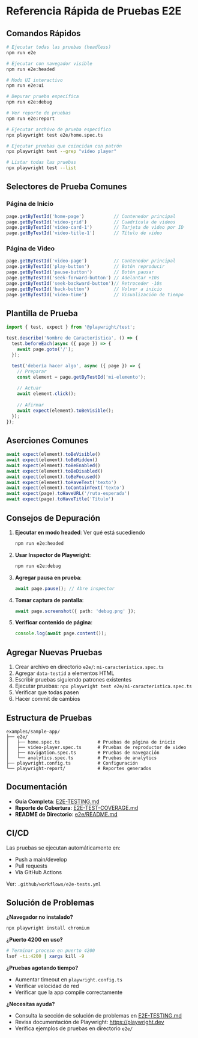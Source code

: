 # Referencia Rápida de Pruebas E2E

## Comandos Rápidos

```bash
# Ejecutar todas las pruebas (headless)
npm run e2e

# Ejecutar con navegador visible
npm run e2e:headed

# Modo UI interactivo
npm run e2e:ui

# Depurar prueba específica
npm run e2e:debug

# Ver reporte de pruebas
npm run e2e:report

# Ejecutar archivo de prueba específico
npx playwright test e2e/home.spec.ts

# Ejecutar pruebas que coincidan con patrón
npx playwright test --grep "video player"

# Listar todas las pruebas
npx playwright test --list
```

## Selectores de Prueba Comunes

### Página de Inicio
```typescript
page.getByTestId('home-page')           // Contenedor principal
page.getByTestId('video-grid')          // Cuadrícula de videos
page.getByTestId('video-card-1')        // Tarjeta de video por ID
page.getByTestId('video-title-1')       // Título de video
```

### Página de Video
```typescript
page.getByTestId('video-page')          // Contenedor principal
page.getByTestId('play-button')         // Botón reproducir
page.getByTestId('pause-button')        // Botón pausar
page.getByTestId('seek-forward-button') // Adelantar +10s
page.getByTestId('seek-backward-button')// Retroceder -10s
page.getByTestId('back-button')         // Volver a inicio
page.getByTestId('video-time')          // Visualización de tiempo
```

## Plantilla de Prueba

```typescript
import { test, expect } from '@playwright/test';

test.describe('Nombre de Característica', () => {
  test.beforeEach(async ({ page }) => {
    await page.goto('/');
  });

  test('debería hacer algo', async ({ page }) => {
    // Preparar
    const element = page.getByTestId('mi-elemento');
    
    // Actuar
    await element.click();
    
    // Afirmar
    await expect(element).toBeVisible();
  });
});
```

## Aserciones Comunes

```typescript
await expect(element).toBeVisible()
await expect(element).toBeHidden()
await expect(element).toBeEnabled()
await expect(element).toBeDisabled()
await expect(element).toBeFocused()
await expect(element).toHaveText('texto')
await expect(element).toContainText('texto')
await expect(page).toHaveURL('/ruta-esperada')
await expect(page).toHaveTitle('Título')
```

## Consejos de Depuración

1. **Ejecutar en modo headed**: Ver qué está sucediendo
   ```bash
   npm run e2e:headed
   ```

2. **Usar Inspector de Playwright**:
   ```bash
   npm run e2e:debug
   ```

3. **Agregar pausa en prueba**:
   ```typescript
   await page.pause(); // Abre inspector
   ```

4. **Tomar captura de pantalla**:
   ```typescript
   await page.screenshot({ path: 'debug.png' });
   ```

5. **Verificar contenido de página**:
   ```typescript
   console.log(await page.content());
   ```

## Agregar Nuevas Pruebas

1. Crear archivo en directorio `e2e/`: `mi-caracteristica.spec.ts`
2. Agregar `data-testid` a elementos HTML
3. Escribir pruebas siguiendo patrones existentes
4. Ejecutar pruebas: `npx playwright test e2e/mi-caracteristica.spec.ts`
5. Verificar que todas pasen
6. Hacer commit de cambios

## Estructura de Pruebas

```
examples/sample-app/
├── e2e/
│   ├── home.spec.ts              # Pruebas de página de inicio
│   ├── video-player.spec.ts      # Pruebas de reproductor de video
│   ├── navigation.spec.ts        # Pruebas de navegación
│   └── analytics.spec.ts         # Pruebas de analytics
├── playwright.config.ts          # Configuración
└── playwright-report/            # Reportes generados
```

## Documentación

- **Guía Completa**: [E2E-TESTING.md](./E2E-TESTING.md)
- **Reporte de Cobertura**: [E2E-TEST-COVERAGE.md](./E2E-TEST-COVERAGE.md)
- **README de Directorio**: [e2e/README.md](./e2e/README.md)

## CI/CD

Las pruebas se ejecutan automáticamente en:
- Push a main/develop
- Pull requests
- Vía GitHub Actions

Ver: `.github/workflows/e2e-tests.yml`

## Solución de Problemas

**¿Navegador no instalado?**
```bash
npx playwright install chromium
```

**¿Puerto 4200 en uso?**
```bash
# Terminar proceso en puerto 4200
lsof -ti:4200 | xargs kill -9
```

**¿Pruebas agotando tiempo?**
- Aumentar timeout en `playwright.config.ts`
- Verificar velocidad de red
- Verificar que la app compile correctamente

**¿Necesitas ayuda?**
- Consulta la sección de solución de problemas en [E2E-TESTING.md](./E2E-TESTING.md)
- Revisa documentación de Playwright: https://playwright.dev
- Verifica ejemplos de pruebas en directorio `e2e/`
